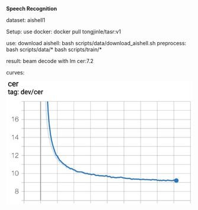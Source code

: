**Speech Recognition**

dataset: aishell1 

Setup:
    use docker: docker pull tongjinle/tasr:v1
    
use:
    download aishell:
        bash scripts/data/download_aishell.sh
    preprocess:
        bash scripts/data/*
        bash scripts/train/*
        
result:
    beam decode with lm cer:7.2 

curves:

  <img src="images/1563870010489.jpg">
